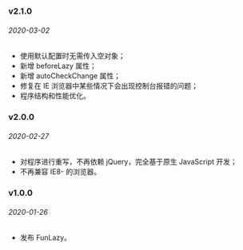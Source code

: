 ### v2.1.0
###### 2020-03-02
- 使用默认配置时无需传入空对象；
- 新增 beforeLazy 属性；
- 新增 autoCheckChange 属性；
- 修复在 IE 浏览器中某些情况下会出现控制台报错的问题；
- 程序结构和性能优化。

### v2.0.0
###### 2020-02-27
- 对程序进行重写，不再依赖 jQuery，完全基于原生 JavaScript 开发；
- 不再兼容 IE8- 的浏览器。

### v1.0.0
###### 2020-01-26
- 发布 FunLazy。